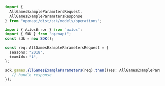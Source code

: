 <!-- Start SDK Example Usage -->
```typescript
import {
  AllGamesExampleParametersRequest,
  AllGamesExampleParametersResponse
} from "openapi/dist/sdk/models/operations";

import { AxiosError } from "axios";
import { SDK } from "openapi";
const sdk = new SDK();

const req: AllGamesExampleParametersRequest = {
  seasons: "2018",
  teamIds: "1",
};

sdk.games.allGamesExampleParameters(req).then((res: AllGamesExampleParametersResponse | AxiosError) => {
   // handle response
});
```
<!-- End SDK Example Usage -->